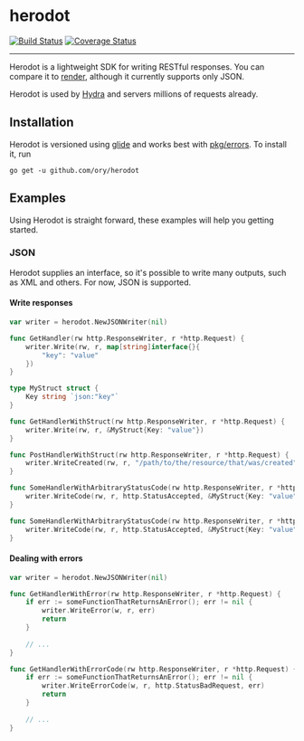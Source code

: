 # herodot

[![Build Status](https://travis-ci.org/ory/herodot.svg?branch=master)](https://travis-ci.org/ory/herodot)
[![Coverage Status](https://coveralls.io/repos/github/ory/herodot/badge.svg?branch=master)](https://coveralls.io/github/ory/herodot?branch=master)

---

Herodot is a lightweight SDK for writing RESTful responses. You can compare it to [render](https://github.com/unrolled/render),
although it currently supports only JSON.

Herodot is used by [Hydra](https://github.com/ory/hydra) and servers millions of requests already.

## Installation

Herodot is versioned using [glide](https://github.com/Masterminds/glide) and works best with
[pkg/errors](https://github.com/pkg/errors). To install it, run

```
go get -u github.com/ory/herodot
```

## Examples

Using Herodot is straight forward, these examples will help you getting started.

### JSON

Herodot supplies an interface, so it's possible to write many outputs, such as XML and others. For now, JSON is supported.

#### Write responses

```go
var writer = herodot.NewJSONWriter(nil)

func GetHandler(rw http.ResponseWriter, r *http.Request) {
	writer.Write(rw, r, map[string]interface{}{
	    "key": "value"
	})
}

type MyStruct struct {
    Key string `json:"key"`
}

func GetHandlerWithStruct(rw http.ResponseWriter, r *http.Request) {
	writer.Write(rw, r, &MyStruct{Key: "value"})
}

func PostHandlerWithStruct(rw http.ResponseWriter, r *http.Request) {
	writer.WriteCreated(rw, r, "/path/to/the/resource/that/was/created", &MyStruct{Key: "value"})
}

func SomeHandlerWithArbitraryStatusCode(rw http.ResponseWriter, r *http.Request) {
	writer.WriteCode(rw, r, http.StatusAccepted, &MyStruct{Key: "value"})
}

func SomeHandlerWithArbitraryStatusCode(rw http.ResponseWriter, r *http.Request) {
	writer.WriteCode(rw, r, http.StatusAccepted, &MyStruct{Key: "value"})
}
```

#### Dealing with errors

```go
var writer = herodot.NewJSONWriter(nil)

func GetHandlerWithError(rw http.ResponseWriter, r *http.Request) {
    if err := someFunctionThatReturnsAnError(); err != nil {
        writer.WriteError(w, r, err)
        return
    }
    
    // ...
}

func GetHandlerWithErrorCode(rw http.ResponseWriter, r *http.Request) {
    if err := someFunctionThatReturnsAnError(); err != nil {
        writer.WriteErrorCode(w, r, http.StatusBadRequest, err)
        return
    }
    
    // ...
}
```